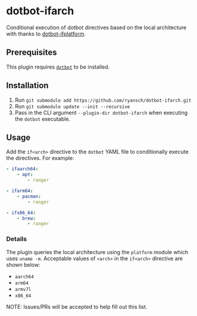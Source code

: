 # dotbot-ifarch

Conditional execution of dotbot directives based on the local architecture with thanks to [dotbot-ifplatform](https://github.com/ssbanerje/dotbot-ifplatform).

## Prerequisites
This plugin requires [`dotbot`](https://github.com/anishathalye/dotbot) to be installed.

## Installation
1. Run `git submodule add https://github.com/ryansch/dotbot-ifarch.git`
2. Run `git submodule update --init --recursive`
3. Pass in the CLI argument `--plugin-dir dotbot-ifarch` when executing the `dotbot` executable.

## Usage

Add the `if<arch>` directive to the `dotbot` YAML file to conditionally execute the directives.
For example:

```yaml
- ifaarch64:
    - apt:
        - ranger

- ifarm64:
    - pacman:
        - ranger

- ifx86_64:
    - brew:
        - ranger
```

### Details

The plugin queries the local architecture using the `platform` module which uses `uname -m`.
Acceptable values of `<arch>` in the `if<arch>` directive are shown below:

- `aarch64`
- `arm64`
- `armv7l`
- `x86_64`

NOTE: Issues/PRs will be accepted to help fill out this list.
